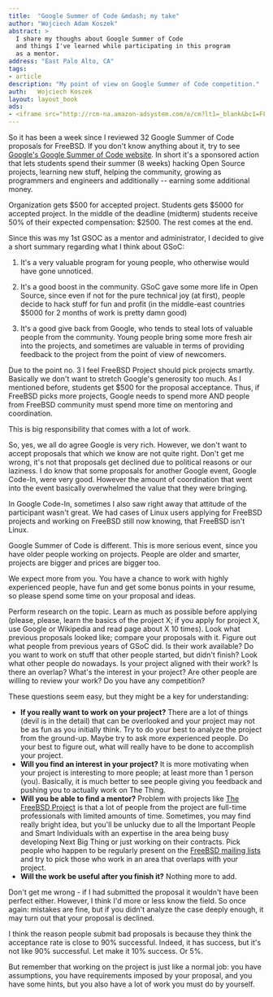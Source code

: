 ```yaml
---
title:	"Google Summer of Code &mdash; my take"
author: "Wojciech Adam Koszek"
abstract: >
  I share my thoughs about Google Summer of Code
  and things I've learned while participating in this program
  as a mentor.
address: "East Palo Alto, CA"
tags:
- article
description: "My point of view on Google Summer of Code competition."
auth:	Wojciech Koszek
layout: layout_book
ads:
- <iframe src="http://rcm-na.amazon-adsystem.com/e/cm?lt1=_blank&bc1=FFFFFF&IS2=1&npa=1&bg1=FFFFFF&fc1=000000&lc1=FF0000&t=wkoszek-20&o=1&p=8&l=as4&m=amazon&f=ifr&ref=ss_til&asins=031609997X" style="width:120px;height:240px;" scrolling="no" marginwidth="0" marginheight="0" frameborder="0"></iframe>
---
```


So it has been a week since I reviewed 32 Google Summer of Code proposals for
FreeBSD.  If you don't know anything about it, try to see
[Google's Google Summer of Code website](http://www.google-melange.com).
In short it's a sponsored action that lets
students spend their summer (8 weeks) hacking Open Source projects, learning
new stuff, helping the community, growing as programmers and engineers and
additionally -- earning some additional money.

Organization gets $500 for accepted project. Students gets $5000 for accepted
project. In the middle of the deadline (midterm) students receive 50% of
their expected compensation: $2500. The rest comes at the end.

Since this was my 1st GSOC as a mentor and administrator, I decided to give
a short summary regarding what I think about GSoC:

 1. It's a very valuable program for young people, who otherwise would have
 gone unnoticed.

 2. It's a good boost in the community. GSoC gave some more life in Open
 Source, since even if not for the pure technical joy (at first), people
 decide to hack stuff for fun and profit (in the middle-east countries $5000
 for 2 months of work is pretty damn good)

 3. It's a good give back from Google, who tends to steal lots of valuable
 people from the community. Young people bring some more fresh air into the
 projects, and sometimes are valuable in terms of providing feedback to the
 project from the point of view of newcomers.

Due to the point no. 3 I feel FreeBSD Project should pick projects smartly.
Basically we don't want to stretch Google's generosity too much. As I
mentioned before, students get $500 for the proposal acceptance. Thus, if
FreeBSD picks more projects, Google needs to spend more AND people from
FreeBSD community must spend more time on mentoring and coordination.

This is big responsibility that comes with a lot of work.

So, yes, we all do agree Google is very rich. However, we don't want to accept
proposals that which we know are not quite right. Don't get me wrong, it's not
that proposals get declined due to political reasons or our laziness. I do know
that some proposals for another Google event, Google Code-In, were very
good. However the amount of coordination that went into the event basically
overwhelmed the value that they were bringing.

In Google Code-In, sometimes I also saw right away that attitude of the
participant wasn't great. We had cases of Linux users applying for FreeBSD
projects and working on FreeBSD still now knowing, that FreeBSD isn't Linux.

Google Summer of Code is different. This is more serious event, since you
have older people working on projects. People are older and smarter,
projects are bigger and prices are bigger too.

We expect more from you. You have a chance to work with highly experienced
people, have fun and get some bonus points in your resume, so please spend some
time on your proposal and ideas.

Perform research on the topic.  Learn as much as possible before applying
(please, please, learn the basics of the project X; if you apply for project
X, use Google or Wikipedia and read page about X 10 times).  Look what
previous proposals looked like; compare your proposals with it.  Figure out
what people from previous years of GSoC did. Is their work available? Do you
want to work on stuff that other people started, but didn't finish? Look what
other people do nowadays. Is your project aligned with their work? Is there
an overlap? What's the interest in your project?  Are other people are
willing to review your work? Do you have any competition?

These questions seem easy, but they might be a key for understanding:

 + **If you really want to work on your project?** There are a lot of things
 (devil is in the detail) that can be overlooked and your project may not be
 as fun as you initially think. Try to do your best to analyze the project
 from the ground-up. Maybe try to ask more experienced people. Do your best
 to figure out, what will really have to be done to accomplish your
 project.
 + **Will you find an interest in your project?** It is more motivating when
 your project is interesting to more people; at least more than 1 person
 (you). Basically, it is much better to see people giving you feedback and
 pushing you to actually work on The Thing.
 + **Will you be able to find a mentor?** Problem with projects like
 [The FreeBSD Project](http://www.freebsd.org) is that a lot of people from
 the project are full-time professionals with limited amounts of time.
 Sometimes, you may find really bright idea, but you'll be unlucky due to all
 the Important People and Smart Individuals with an expertise in the area
 being busy developing Next Big Thing or just working on their
 contracts. Pick people who happen to be regularly present on the
 [FreeBSD mailing lists](http://lists.freebsd.org/) and try to pick those
 who work in an area that overlaps with your project.
 + **Will the work be useful after you finish it?** Nothing more to add.

Don't get me wrong - if I had submitted the proposal it wouldn't have been
perfect either. However, I think I'd more or less know the field. So once
again: mistakes are fine, but if you didn't analyze the case deeply enough, it
may turn out that your proposal is declined.

I think the reason people submit bad proposals is because they think the
acceptance rate is close to 90% successful. Indeed, it has success, but it's
not like 90% successful. Let make it 10% success. Or 5%.

But remember that working on the project is just like a normal job: you have
assumptions, you have requirements imposed by your proposal, and you have some
hints, but you also have a lot of work you must do by yourself.
